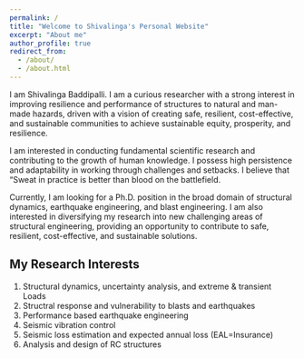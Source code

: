 ```yaml
---
permalink: /
title: "Welcome to Shivalinga's Personal Website"
excerpt: "About me"
author_profile: true
redirect_from: 
  - /about/
  - /about.html
---
```


I am Shivalinga Baddipalli. I am a curious researcher with a strong interest in improving resilience and performance of structures to natural and man-made hazards, driven with a vision of creating safe, resilient, cost-effective, and sustainable communities to achieve sustainable equity, prosperity, and resilience.

I am interested in conducting fundamental scientific research and contributing to the growth of human knowledge. I possess high persistence and adaptability in working through challenges and setbacks. I believe that “Sweat in practice is better than blood on the battlefield. 

Currently, I am looking for a Ph.D. position in the broad domain of structural dynamics, earthquake engineering, and blast engineering. I am also interested in diversifying my research into new challenging areas of structural engineering, providing an opportunity to contribute to safe, resilient, cost-effective, and sustainable solutions.

My Research Interests
---
1. Structural dynamics, uncertainty analysis, and extreme & transient Loads 
1. Structral response and vulnerability to blasts and earthquakes
1. Performance based earthquake engineering 
1. Seismic vibration control
1. Seismic loss estimation and expected annual loss (EAL=Insurance)
1. Analysis and design of RC structures
